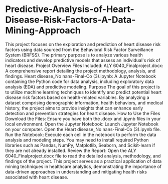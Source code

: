 # Predictive-Analysis-of-Heart-Disease-Risk-Factors-A-Data-Mining-Approach
This project focuses on the exploration and prediction of heart disease risk factors using data sourced from the Behavioral Risk Factor Surveillance System (BRFSS). The primary purpose is to analyze various health indicators and develop predictive models that assess an individual's risk of heart disease.
Project Overview
Files Included:
ALY 6040_Finalproject.docx: A comprehensive report detailing the project methodology, analysis, and findings.
Heart disease_No nans-Final-Co (3).ipynb: A Jupyter Notebook containing the Python code for data analysis, including exploratory data analysis (EDA) and predictive modeling.
Purpose
The goal of this project is to utilize machine learning techniques to identify and predict potential heart disease risk factors based on health-related variables. By analyzing a dataset comprising demographic information, health behaviors, and medical history, the project aims to provide insights that can enhance early detection and prevention strategies for heart disease.
How to Use the Files
Download the Files: Ensure you have both the .docx and .ipynb files in your local environment.
Open the Jupyter Notebook:
Launch Jupyter Notebook on your computer.
Open the Heart disease_No nans-Final-Co (3).ipynb file.
Run the Notebook:
Execute each cell in the notebook to perform the data analysis and modeling steps.
You may need to install required Python libraries such as Pandas, NumPy, Matplotlib, Seaborn, and Scikit-learn if they are not already installed.
Review the Report:
Open the ALY 6040_Finalproject.docx file to read the detailed analysis, methodology, and findings of the project.
This project serves as a practical application of data mining techniques in healthcare analytics, demonstrating the importance of data-driven approaches in understanding and mitigating health risks associated with heart disease.
